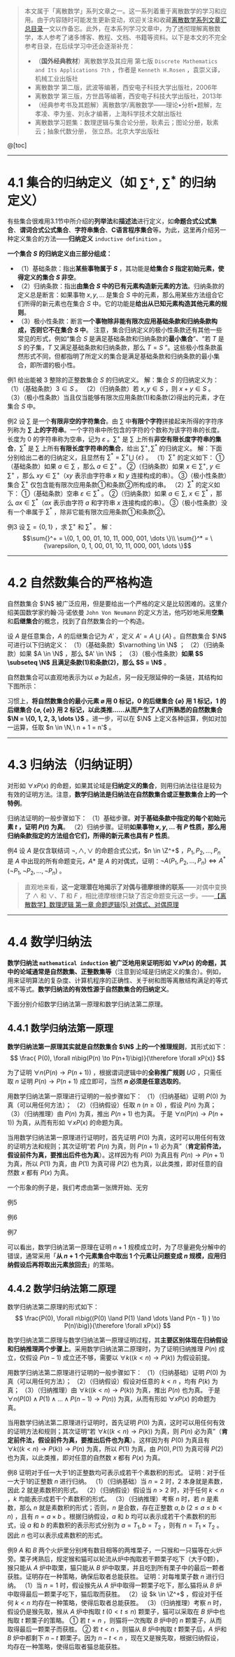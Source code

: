 > 本文属于「离散数学」系列文章之一。这一系列着重于离散数学的学习和应用。由于内容随时可能发生更新变动，欢迎关注和收藏[离散数学系列文章汇总目录](https://memcpy0.blog.csdn.net/article/details/119997004)一文以作备忘。此外，在本系列学习文章中，为了透彻理解离散数学，本人参考了诸多博客、教程、文档、书籍等资料。以下是本文的不完全参考目录，在后续学习中还会逐渐补充：
> - （**国外经典教材**）离散数学及其应用 第七版 `Discrete Mathematics and Its Applications 7th` ，作者是 `Kenneth H.Rosen` ，袁崇义译，机械工业出版社
> - 离散数学 第二版，武波等编著，西安电子科技大学出版社，2006年
> - 离散数学 第三版，方世昌等编著，西安电子科技大学出版社，2013年
> - （经典参考书及其题解）离散数学/离散数学——理论•分析•题解，左孝凌、李为鉴、刘永才编著，上海科学技术文献出版社
> - 离散数学习题集：数理逻辑与集合论分册，耿素云；图论分册，耿素云；抽象代数分册， 张立昂。北京大学出版社

@[toc]

---
# 4.1 集合的归纳定义（如 $\sum^+, \sum^*$ 的归纳定义）
有些集合很难用3.1节中所介绍的**列举法**和**描述法**进行定义，如**命题合式公式集合**、**谓词合式公式集合**、**字符串集合**、**C语言程序集合**等。为此，这里再介绍另一种定义集合的方法——**归纳定义** `inductive definition` 。

**一个集合 $S$ 的归纳定义由三部分组成：**
- （1）基础条款：指出**某些事物属于 $S$** ，其功能是**给集合 $S$ 指定初始元素，使得定义的集合 $S$ 非空**。
- （2）归纳条款：指出**由集合 $S$ 中的已有元素构造新元素的方法**。归纳条款的定义总是断言：如果事物 $x, y, \dots$ 是集合 $S$ 中的元素，那么用某些方法组合它们所得的新元素也在集合 $S$ 中。它的功能是**给出从已知元素构造其他元素的规则**。
- （3）极小性条款：断言**一个事物除非能有限次应用基础条款和归纳条款构成，否则它不在集合 $S$ 中**。
注意，集合归纳定义的极小性条款还有其他一些常见的形式，例如“集合 $S$ 是满足基础条款和归纳条款的**最小集合**”、“若 $T$ 是 $S$ 的子集，$T$ 又满足基础条款和归纳条款，那么 $T  = S$ ”。这些极小性条款虽然形式不同，但都指明了所定义的集合是满足基础条款和归纳条款的最小集合，即所谓的极小性。

例1 给出能被 $3$ 整除的正整数集合 $S$ 的归纳定义。
解：集合 $S$ 的归纳定义为：
（1）（基础条款）$3 \in S$ 。
（2）（归纳条款）若 $x, y \in S$ ，则 $x + y \in S$ 。
（3）（极小性条款）当且仅当能够有限次应用条款(1)和条款(2)得出的元素，才在集合 $S$ 中。
<p></p>

例2 设 $\sum$ 是一个**有限非空的字符集合**。由 $\sum$ 中**有限个字符**拼接起来所得的字符序列称为 **$\sum$ 上的字符串**。一个字符串中所包含的字符的个数称为该字符串的长度。长度为 $0$ 的字符串称为空串，记为 $\varepsilon$ 。$\sum^+$ 是 $\sum$ 上所有**非空有限长度字符串的集合**，$\sum^*$ 是 $\sum$ 上所有**有限长度字符串的集合**，给出 $\sum^+ , \sum^*$ 的归纳定义。
解：下面分别给出二者的归纳定义，且显然有 $\sum^* = \sum^+ \bigcup\ \{\varepsilon\}$ 。
（1）$\sum^+$ 的定义如下：
①（基础条款）如果 $a \in \sum$ ，那么 $a \in \sum^+$ 。
②（归纳条款）如果 $x \in \sum^+,\ y\in \sum^+$ ，那么 $xy \in \sum^+$（$xy$ 表示由字符串 $x$ 和 $y$ 连接构成的串）。
③（极小性条款）集合 $\sum^+$ 仅包含能有限次应用条款①和条款②所构成的串。
（2）$\sum^*$ 的定义如下：
①（基础条款）空串 $\varepsilon \in \sum^*$ 。
②（归纳条款）如果 $a \in \sum,\ x\in \sum^*$ ，那么 $ax \in \sum^*$（$ax$ 表示由字符 $a$ 和字符串 $x$ 连接构成的串）。
③（极小性条款）没有一个串属于 $\sum^*$ ，除非它能有限次应用条款①和条款②。


<p></p>

例3 设 $\sum = \{0, 1\}$ ，求 $\sum^+$ 和 $\sum^*$ 。
解：
$$\sum{}^+ = \{0, 1, 00, 01, 10, 11, 000, 001, \dots \}\\
\sum{}^* = \{\varepsilon, 0, 1, 00, 01, 10, 11, 000, 001, \dots \}$$


---
# 4.2 自然数集合的严格构造
自然数集合 $\N$ 被广泛应用，但是要给出一个严格的定义是比较困难的。这里介绍美国数学家约翰·冯·诺依曼 `John Von Neumann` 的定义方法，他巧妙地采用**空集**和**后继集合**的概念，找到了自然数集合的一个构造。

设 $A$ 是任意集合，$A$ 的后继集合记为 $A'$ ，定义 $A' = A\ \bigcup\ \{A\}$ 。自然数集合 $\N$ 可进行以下归纳定义：
（1）（基础条款）$\varnothing \in \N$ ；
（2）（归纳条款）如果 $A \in \N$ ，那么 $A' \in \N$ ；
（3）（极小性条款）**如果 $S \subseteq \N$ 且满足条款(1)和条款(2)，那么 $S = \N$** 。 

自然数集合可以直观地表示为以 $\varnothing$ 为起点，另一段无限延伸的一条链，其结构如下图所示：


习惯上，**将自然数集合的最小元素 $\varnothing$ 用 $0$ 标记，$0$ 的后继集合 $\{\varnothing\}$ 用 $1$ 标记，$1$ 的后继集合 $\{ \varnothing, \{\varnothing\}\}$ 用 $2$ 标记，以此类推……从而产生了人们所熟悉的自然数集合 $\N = \{0, 1, 2, 3, \dots \}$** 。进一步，可以在 $\N$ 上定义各种运算，例如对加一运算，任取 $n \in \N,\ n + 1 = n'$ 。
 

---
# 4.3 归纳法（归纳证明）
对形如 $\forall xP(x)$ 的命题，如果其论域是**归纳定义的集合**，则用归纳法往往是较为有效的证明方法。注意，**数学归纳法是归纳法在自然数集合或正整数集合上的一个特例**。

归纳法证明的一般步骤如下：
（1）基础步骤。**对于基础条款中指定的每个初始元素 $t$ ，证明 $P(t)$ 为真**。
（2）归纳步骤。证明**如果事物 $x, y, \dots$ 有 $P$ 性质，那么用归纳条款指定的方法组合它们，所得的新元素也具有 $P$ 性质**。

例4 设 $A$ 是仅含联结词 $\lnot , \land, \lor$ 的命题合式公式，$n \in \Z^+$ ，$P_1, P_2, \dots, P_n$ 是 $A$ 中出现的所有命题变元，$A*$ 是 $A$ 的对偶式，证明：$\lnot A(P_1, P_2, \dots, P_n) \Leftrightarrow A^*(\lnot P_1, \lnot P_2, \dots, \lnot P_n)$ 。

> 直观地来看，**这一定理潜在地揭示了对偶与德摩根律的联系**——对偶中变换了 $\land$ 和 $\lor$、$T$ 和 $F$ ，相比德摩根律只缺了否定命题变元这一步。——[【离散数学】数理逻辑 第一章 命题逻辑(5) 对偶式、对偶原理](https://memcpy0.blog.csdn.net/article/details/120175968)
 
---
# 4.4 数学归纳法
**数学归纳法 `mathematical induction` 被广泛地用来证明形如 $\forall xP(x)$ 的命题，其中的论域通常是自然数集、正整数集等**（注意到论域是归纳定义的集合）。例如，用来证明算法的复杂度、计算机程序的正确性、关于树和图等离散结构满足的等式或不等式。**数学归纳法的有效性源于自然数集合的归纳定义**。

下面分别介绍数学归纳法第一原理和数学归纳法第二原理。
## 4.4.1 数学归纳法第一原理
**数学归纳法第一原理其实就是自然数集合 $\N$ 上的一个推理规则**，其形式如下：
$$ 
\frac{ P(0), \forall n\big(P(n) \to P(n+1)\big)}{\therefore \forall xP(x)} 
$$

为了证明 $\forall n(P(n) \to P(n + 1))$ ，根据谓词逻辑中的**全称推广规则** $UG$ ，只需任取 $n$ 证明 $P(n) \to P(n + 1)$ 成立即可，当然 **$n$ 必须是任意选取的**。

用数学归纳法第一原理进行证明的一般步骤如下：
（1）（归纳基础）证明 $P(0)$ 为真（可以用任何方法）；
（2）（归纳假设）任取 $n\ (n \ge 0)$ ，假设 $P(n)$ 为真；
（3）（归纳推理）由 $P(n)$ 为真，推出 $P(n + 1)$ 也为真。
于是 $\forall n\big(P(n) \to P(n+1)\big)$ 为真，从而有形如 $\forall xP(x)$ 的命题为真。

当用数学归纳法第一原理进行证明时，首先证明 $P(0)$ 为真，这时可以用任何有效的证明方法和规则；其次证明“若 $P(n)$ 为真，则 $P(n + 1)$ 必为真”（**肯定前件法，假设前件为真，要推出后件也为真**）。这样因为有 $P(0)$ 为真且有 $P(n) \to P(n + 1)$ 为真，所以 $P(1)$ 为真，由 $P(1)$ 为真可得 $P(2)$ 也为真，以此类推，即对任意的自然数 $x$ 都有 $P(x)$ 为真。

一个形象的例子是，我们考虑由第一张牌开始、无穷

例5 

例6

例7

可以看出，数学归纳法第一原理在证明 $n + 1$ 规模成立时，为了尽量避免分解中的错误，通常采用「**从 $n + 1$ 个元素集合中取出 $1$ 个元素让问题变成 $n$ 规模，应用归纳假设后再将取出元素放回去**」的策略。
## 4.4.2 数学归纳法第二原理
数学归纳法第二原理的形式如下：
$$ 
\frac{P(0), \forall n\big((P(0) \land P(1) \land \dots \land P(n - 1) ) \to P(n)\big)}{\therefore \forall xP(x)} 
$$

数学归纳法第二原理与数学归纳法第一原理证明过程，其**主要区别体现在归纳假设和归纳推理两个步骤上**。采用数学归纳法第二原理时，为了证明归纳推理 $P(n)$ 成立，仅假设 $P(n -1)$ 成立还不够，需要以 $\forall k((k < n) \to P(k))$ 为假设前提。

用数学归纳法第二原理进行证明的一般步骤如下：
（1）（归纳基础）证明 $P(0)$ 为真（可以用任何方法）；
（2）（归纳假设）假设对任意的 $k < n$ ，均有 $P(k)$ 为真；
（3）（归纳推理）由 $\forall k((k < n) \to P(k))$ 为真，推出 $P(n)$ 也为真。
于是 $\forall n(P(0) \land P(1) \land \dots \land P(n - 1) \to P(n))$ 为真，从而有形如 $\forall xP(x)$ 的命题为真。

当用数学归纳法第二原理进行证明时，首先证明 $P(0)$ 为真，这时可以用任何有效的证明方法和规则；其次证明“若 $\forall k ((k < n) \to P(k))$ 为真，则 $P(n)$ 必为真”（**肯定前件法，假设前件为真，要推出后件也为真**）。这样因为有 $P(0)$ 为真且有 $\forall k ((k < n) \to P(k)) \to P(n)$ 为真，所以 $P(1)$ 为真，由 $P(0), P(1)$ 为真可得 $P(2)$ 也为真，以此类推，即对任意的自然数 $x$ 都有 $P(x)$ 为真。

例8 证明对于任一大于1的正整数均可表示成若干个素数积的形式。
证明：对于任一大于1的正整数 $n$ 进行归纳。
（1）（归纳基础）当 $n = 2$ 时，$2$ 本身就是素数，因此 $2$ 就是素数积的形式。
（2）（归纳假设）假设当 $n > 2$ 时，对于任何 $k < n$ ，$k$ 均能表示成若干个素数积的形式。
（3）（归纳推理）考察 $n$ 时，若 $n$ 是素数，那么 $n$ 就是素数积的形式；否则，$n$ 是合数，存在正整数 $a, b\ (2\le a\le b < n)$ ，且有 $n = a \times b$ 。根据归纳假设，$a$ 和 $b$ 均可以表示成若干个素数积的形式，设 $a$ 和 $b$ 的素数积的表示形式分别为 $a = T_1, b = T_2$ ，则有 $n = T_1 \times T_2$ 。因此 $n$ 也可以表示成素数积的形式。

例9 $A$ 和 $B$ 两个火炉里分别烤有数目相等的两堆栗子，一只猴和一只猫等在火炉旁。栗子烤熟后，规定猴和猫可以轮流从炉中掏取若干颗栗子吃下（大于0颗），猴只能从 $A$ 炉中取栗，猫只能从 $B$ 炉中取栗，并且吃到所有栗子中的最后一颗者获胜。证明存在一种策略，确保后取者总能获胜。
证明：对每堆栗子数 $n$ 进行归纳。
（1）当 $n = 1$ 时，假设猴先从 $A$ 炉中取得一颗栗子吃下，那么猫将从 $B$ 炉中取得最后一颗栗子吃下，猫后取而获胜。
（2）设 $k \in \Z^+$ ，假设对于任何 $k < n$ 均存在一种策略，使得后取者总能获胜。
（3）（归纳推理）考察 $n$ 时，假设仍是猴先取，猴从 $A$ 炉中掏取 $t\ (0 \lt t\le n)$ 颗栗子，猫可以采取在 $B$ 炉中也掏取 $t$ 颗栗子的策略。
① 若 $t = n$ ，则猫将一次掏取 $B$ 炉中的 $n$ 颗栗子，从而取得最后一颗栗子而获胜。
② 若 $t < n$ ，则猫从 $B$ 炉中掏取 $t$ 颗栗子后，$A$ 炉和 $B$ 炉中都剩下 $n - t$ 颗栗子。因为 $n - t < n$ ，现在又是猴先取，根据归纳假设，均存在一种策略，使得后取者猫总能获胜。
